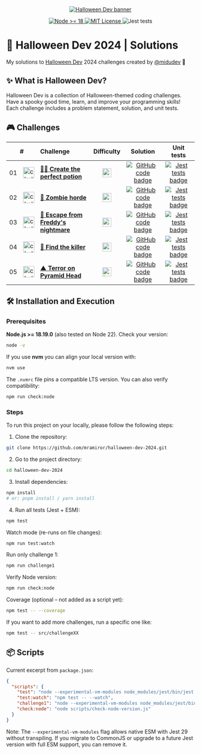 <div align="center">
  <a href="https://halloween.dev/">
    <img src="https://github.com/user-attachments/assets/43355f8a-8373-48f7-925b-b689a667c7ce" alt="Halloween Dev banner" />
  </a>

  <p>
    <a href="#-installation-and-execution">
      <img src="https://img.shields.io/badge/Node-%E2%89%A5%2018-339933?logo=nodedotjs&logoColor=fff&style=flat-square" alt="Node >= 18" />
    </a>
    <a href="#-license">
      <img src="https://img.shields.io/badge/License-MIT-blue?style=flat-square" alt="MIT License" />
    </a>
    <img src="https://img.shields.io/badge/Tests-Jest-99424f?logo=jest&logoColor=fff&style=flat-square" alt="Jest tests" />
  </p>
</div>

# 🎃 Halloween Dev 2024 | Solutions

My solutions to [Halloween Dev](https://halloween.dev/) 2024 challenges created by [@midudev](https://github.com/midudev/) 👾

## ✨ What is Halloween Dev?

Halloween Dev is a collection of Halloween-themed coding challenges. Have a spooky good time, learn, and improve your programming skills!  
Each challenge includes a problem statement, solution, and unit tests.

## 🎮 Challenges

<table>
  <thead>
    <tr>
      <th align="center" colspan="2">#</th>
      <th align="left">Challenge</th>
      <th align="center">Difficulty</th>
      <th align="center">Solution</th>
      <th align="center">Unit tests</th>
    </tr>
  </thead>
  <tbody>
    <tr>
      <td align="center">01</td>
      <td align="center">
        <img src="https://github.com/user-attachments/assets/dcd58844-e32d-414f-aa5c-6057fde9d0d3" alt="challenge 01 icon" width="30" height="30" />
      </td>
      <td>
        <a href="/src/challenge01/README.md"><strong>🧙‍♀️ Create the perfect potion</strong></a>
      </td>
      <td align="center">
        <img src="https://github.com/user-attachments/assets/9007c86f-e4e9-4deb-8ad1-4ba0531da86a" alt="easy" height="24" />
      </td>
      <td align="center">
        <a href="/src/challenge01/index.js">
          <img src="https://img.shields.io/badge/Code-181717?logo=github&logoColor=fff&style=flat-square" alt="GitHub code badge" />
        </a>
      </td>
      <td align="center">
        <a href="/src/challenge01/index.test.js">
          <img src="https://img.shields.io/badge/Tests-000000?logo=jest&logoColor=fff&style=flat-square" alt="Jest tests badge" />
        </a>
      </td>
    </tr>
    <tr>
      <td align="center">02</td>
      <td align="center">
        <img src="https://github.com/user-attachments/assets/08e187b8-f3c3-45cc-9de6-b05b8755c76c" alt="challenge 02 icon" width="30" height="30" />
      </td>
      <td>
        <a href="/src/challenge02/README.md"><strong>🧟 Zombie horde</strong></a>
      </td>
      <td align="center">
        <img src="https://github.com/user-attachments/assets/9007c86f-e4e9-4deb-8ad1-4ba0531da86a" alt="easy" height="24" />
      </td>
      <td align="center">
        <a href="/src/challenge02/index.js">
          <img src="https://img.shields.io/badge/Code-181717?logo=github&logoColor=fff&style=flat-square" alt="GitHub code badge" />
        </a>
      </td>
      <td align="center">
        <a href="/src/challenge02/index.test.js">
          <img src="https://img.shields.io/badge/Tests-000000?logo=jest&logoColor=fff&style=flat-square" alt="Jest tests badge" />
        </a>
      </td>
    </tr>
    <tr>
      <td align="center">03</td>
      <td align="center">
        <img src="https://github.com/user-attachments/assets/4b82a400-6416-4863-b52f-69b01ee43530" alt="challenge 03 icon" width="30" height="30" />
      </td>
      <td>
        <a href="/src/challenge03/README.md"><strong>🛌 Escape from Freddy's nightmare</strong></a>
      </td>
      <td align="center">
        <img src="https://github.com/user-attachments/assets/f00a613a-7dbb-42f5-a73d-0efd96ef7f5d" alt="normal" height="24" />
      </td>
      <td align="center">
        <a href="/src/challenge03/index.js">
          <img src="https://img.shields.io/badge/Code-181717?logo=github&logoColor=fff&style=flat-square" alt="GitHub code badge" />
        </a>
      </td>
      <td align="center">
        <a href="/src/challenge03/index.test.js">
          <img src="https://img.shields.io/badge/Tests-000000?logo=jest&logoColor=fff&style=flat-square" alt="Jest tests badge" />
        </a>
      </td>
    </tr>
    <tr>
      <td align="center">04</td>
      <td align="center">
        <img src="https://github.com/user-attachments/assets/db112439-3589-461d-af8d-a23ad1dd6813" alt="challenge 04 icon" width="30" height="30" />
      </td>
      <td>
        <a href="/src/challenge04/README.md"><strong>🔪 Find the killer</strong></a>
      </td>
      <td align="center">
        <img src="https://github.com/user-attachments/assets/f00a613a-7dbb-42f5-a73d-0efd96ef7f5d" alt="normal" height="24" />
      </td>
      <td align="center">
        <a href="/src/challenge04/index.js">
          <img src="https://img.shields.io/badge/Code-181717?logo=github&logoColor=fff&style=flat-square" alt="GitHub code badge" />
        </a>
      </td>
      <td align="center">
        <a href="/src/challenge04/index.test.js">
          <img src="https://img.shields.io/badge/Tests-000000?logo=jest&logoColor=fff&style=flat-square" alt="Jest tests badge" />
        </a>
      </td>
    </tr>
    <tr>
      <td align="center">05</td>
      <td align="center">
        <img src="https://github.com/user-attachments/assets/a8dc0b7c-73a0-40a3-bc03-b9a218d0b1bc" alt="challenge 05 icon" width="30" height="30" />
      </td>
      <td>
        <a href="/src/challenge05/README.md"><strong>▲ Terror on Pyramid Head</strong></a>
      </td>
      <td align="center">
        <img src="https://github.com/user-attachments/assets/3b1fd41b-9878-40be-95ee-6077e8de28ae" alt="hard" height="24" />
      </td>
      <td align="center">
        <a href="/src/challenge05/index.js">
          <img src="https://img.shields.io/badge/Code-181717?logo=github&logoColor=fff&style=flat-square" alt="GitHub code badge" />
        </a>
      </td>
      <td align="center">
        <a href="/src/challenge05/index.test.js">
          <img src="https://img.shields.io/badge/Tests-000000?logo=jest&logoColor=fff&style=flat-square" alt="Jest tests badge" />
        </a>
      </td>
    </tr>
  </tbody>
</table>


## 🛠️ Installation and Execution

### Prerequisites
**Node.js >= 18.19.0** (also tested on Node 22). Check your version:
```bash
node -v
```
If you use **nvm** you can align your local version with:
```bash
nvm use
```
The `.nvmrc` file pins a compatible LTS version. You can also verify compatibility:
```bash
npm run check:node
```

### Steps
To run this project on your locally, please follow the following steps:

1. Clone the repository:

```bash
git clone https://github.com/mramiror/halloween-dev-2024.git
```

2. Go to the project directory:

```bash
cd halloween-dev-2024
```

3. Install dependencies:

```bash
npm install
# or: pnpm install / yarn install
```

4. Run all tests (Jest + ESM):
```bash
npm test
```
Watch mode (re-runs on file changes):
```bash
npm run test:watch
```
Run only challenge 1:
```bash
npm run challenge1
```
Verify Node version:
```bash
npm run check:node
```
Coverage (optional – not added as a script yet):
```bash
npm test -- --coverage
```
If you want to add more challenges, run a specific one like:
```bash
npm test -- src/challengeXX
```

## 📦 Scripts

Current excerpt from `package.json`:
```json
{
  "scripts": {
    "test": "node --experimental-vm-modules node_modules/jest/bin/jest.js",
    "test:watch": "npm test -- --watch",
    "challenge1": "node --experimental-vm-modules node_modules/jest/bin/jest.js src/challenge01",
    "check:node": "node scripts/check-node-version.js"
  }
}
```

Note: The `--experimental-vm-modules` flag allows native ESM with Jest 29 without transpiling. If you migrate to CommonJS or upgrade to a future Jest version with full ESM support, you can remove it.
